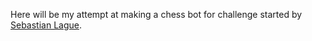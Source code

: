 Here will be my attempt at making a chess bot for challenge started by [Sebastian Lague](https://github.com/SebLague/Chess-Challenge/).
